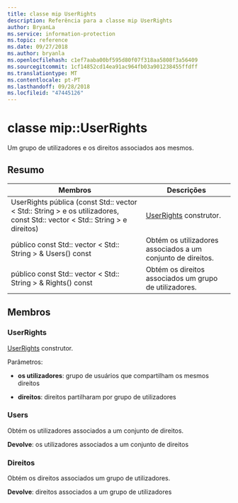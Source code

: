 ```yaml
---
title: classe mip UserRights
description: Referência para a classe mip UserRights
author: BryanLa
ms.service: information-protection
ms.topic: reference
ms.date: 09/27/2018
ms.author: bryanla
ms.openlocfilehash: c1ef7aaba00bf595d80f07f318aa5808f3a56409
ms.sourcegitcommit: 1cf14852cd14ea91ac964fb03a901238455ffdff
ms.translationtype: MT
ms.contentlocale: pt-PT
ms.lasthandoff: 09/28/2018
ms.locfileid: "47445126"
---
```

# <a name="class-mipuserrights"></a>classe mip::UserRights 
Um grupo de utilizadores e os direitos associados aos mesmos.
  
## <a name="summary"></a>Resumo
 Membros                        | Descrições                                
--------------------------------|---------------------------------------------
UserRights pública (const Std:: vector < Std:: String > e os utilizadores, const Std:: vector < Std:: String > e direitos)  |  [UserRights](class_mip_userrights.md) construtor.
público const Std:: vector < Std:: String > & Users() const  |  Obtém os utilizadores associados a um conjunto de direitos.
público const Std:: vector < Std:: String > & Rights() const  |  Obtém os direitos associados um grupo de utilizadores.
  
## <a name="members"></a>Membros
  
### <a name="userrights"></a>UserRights
[UserRights](class_mip_userrights.md) construtor.

Parâmetros:  
* **os utilizadores**: grupo de usuários que compartilham os mesmos direitos 


* **direitos**: direitos partilharam por grupo de utilizadores


  
### <a name="users"></a>Users
Obtém os utilizadores associados a um conjunto de direitos.

  
**Devolve**: os utilizadores associados a um conjunto de direitos
  
### <a name="rights"></a>Direitos
Obtém os direitos associados um grupo de utilizadores.

  
**Devolve**: direitos associados a um grupo de utilizadores